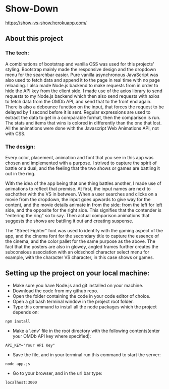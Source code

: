 # Show-Down
https://show-vs-show.herokuapp.com/

## About this project
### The tech:
A combinations of bootstrap and vanilla CSS was used for this projects' styling. Bootstrap mainly made the responsive design and the dropdown menu for the searchbar easier.
Pure vanilla asynchronous JavaScript was also used to fetch data and append it to the page in real time with no page reloading.
I also made Node.js backend to make requests from in order to hide the API key from the client side. I made use of the axios library to send requests to my Node.js backend
which then also send requests with axios to fetch data from the OMDb API, and send that to the front end again.
There is also a debounce function on the input, that forces the request to be delayed by 1 second before it is sent.
Regular expressions are used to extract the data to get in a comparable format, then the comparison is run. The stats and items that wins is colored in differently than the one that lost.
All the animations were done with the Javascript Web Animations API, not with CSS.

### The design:
Every color, placement, animation and font that you see in this app was chosen and implemented with a purpose. I strived to capture the spirit of battle or a dual,
and the feeling that the two shows or games are battling it out in the ring.

With the idea of the app being that one thing battles another, I made use of animations to reflect that premise. At first, the input names are next to eachother 
with the VS in between. When a user searches and clicks on a movie from the dropdown, the input goes upwards to give way for the content, and the movie details 
animate in from the side: from the left for left side, and the opposite for the right side. This signifies that the contender is "entering the ring" so to say.
Then actual comparison animations that suggests the shows are battling it out and creating suspense.  

The "Street Fighter" font was used to identify with the gaming aspect of the app, and the cinema font for the secondary title to capture the essence of the cinema, and
the color pallet for the same purpose as the above. The fact that the posters are also in glowey, angled frames further creates the subconsious association with an
oldschool character select menu for example, with the character VS character, in this case shows or games.

## Setting up the project on your local machine:
* Make sure you have Node.js and git installed on your machine.
* Download the code from my github repo.
* Open the folder containing the code in your code editor of choice.
* Open a git bash terminal window in the project root folder.
* Type this command to install all the node packages which the project depends on:
```
npm install
```
* Make a '.env' file in the root directory with the following contents(enter your OMDb API key where specified):
```
API_KEY="Your API Key"
```
* Save the file, and in your terminal run this command to start the server:
```
node app.js 
```
* Go to your browser, and in the url bar type:
```
localhost:3000
```
